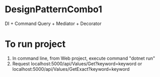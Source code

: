 # DesignPatternCombo1
DI + Command Query + Mediator + Decorator

# To run project
1. In command line, from Web project, execute command "dotnet run"
2. Request localhost:5000/api/Values/Get?keyword=keyword or localhost:5000/api/Values/GetExact?keyword=keyword 

